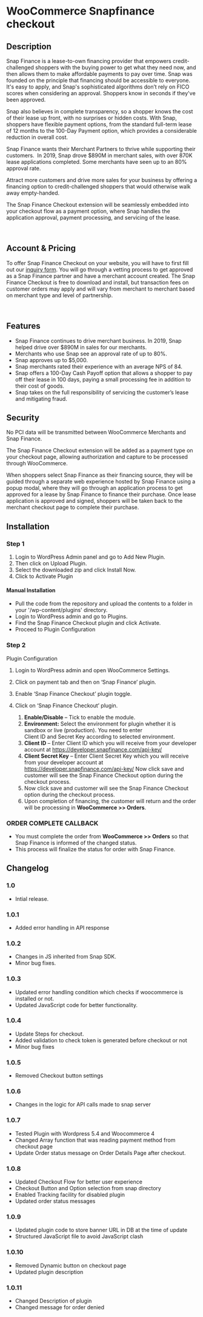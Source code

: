 ﻿# WooCommerce Snapfinance checkout

## Description

Snap Finance is a lease-to-own financing provider that empowers credit-challenged shoppers with the buying power to get what they need now, and then allows them to make affordable payments to pay over time. Snap was founded on the principle that financing should be accessible to everyone. It's easy to apply, and Snap's sophisticated algorithms don’t rely on FICO scores when considering an approval. Shoppers know in seconds if they've been approved.  

Snap also believes in complete transparency, so a shopper knows the cost of their lease up front, with no surprises or hidden costs. With Snap, shoppers have flexible payment options, from the standard full-term lease of 12 months to the 100-Day Payment option, which provides a considerable reduction in overall cost.  

Snap Finance wants their Merchant Partners to thrive while supporting their customers.  In 2019, Snap drove $890M in merchant sales, with over 870K lease applications completed. Some merchants have seen up to an 80% approval rate.

Attract more customers and drive more sales for your business by offering a financing option to credit-challenged shoppers that would otherwise walk away empty-handed.   

The Snap Finance Checkout extension will be seamlessly embedded into your checkout flow as a payment option, where Snap handles the application approval, payment processing, and servicing of the lease.  

 

## Account & Pricing 
To offer Snap Finance Checkout on your website, you will have to first fill out our [inquiry form](https://snapfinance.com/ecommerce-inquiry). You will go through a vetting process to get approved as a Snap Finance partner and have a merchant account created. The Snap Finance Checkout is free to download and install, but transaction fees on customer orders may apply and will vary from merchant to merchant based on merchant type and level of partnership.   

 

## Features 
* Snap Finance continues to drive merchant business. In 2019, Snap helped drive over $890M in sales for our merchants.
* Merchants who use Snap see an approval rate of up to 80%.
* Snap approves up to $5,000.
* Snap merchants rated their experience with an average NPS of 84. 
* Snap offers a 100-Day Cash Payoff option that allows a shopper to pay off their lease in 100 days, paying a small processing fee in addition to their cost of goods.
* Snap takes on the full responsibility of servicing the customer’s lease and mitigating fraud.
 

## Security 
No PCI data will be transmitted between WooCommerce Merchants and Snap Finance. 

The Snap Finance Checkout extension will be added as a payment type on your checkout page, allowing authorization and capture to be processed through WooCommerce.  

When shoppers select Snap Finance as their financing source, they will be guided through a separate web experience hosted by Snap Finance using a popup modal, where they will go through an application process to get approved for a lease by Snap Finance to finance their purchase. Once lease application is approved and signed, shoppers will be taken back to the merchant checkout page to complete their purchase.

## Installation

### Step 1
1. Login to WordPress Admin panel and go to Add New Plugin.
2. Then click on Upload Plugin.
3. Select the downloaded zip and click Install Now.
4. Click to Activate Plugin
#### Manual Installation
* Pull the code from the repository and upload the contents to a folder in your '<wordpress-root>/wp-content/plugins' directory.
* Login to WordPress admin and go to Plugins.
* Find the Snap Finance Checkout plugin and click Activate.
* Proceed to Plugin Configuration

### Step 2
Plugin Configuration
1. Login to WordPress admin and open WooCommerce Settings.
2. Click on payment tab and then on ‘Snap Finance’ plugin.
3. Enable ‘Snap Finance Checkout’ plugin toggle.
4. Click on ‘Snap Finance Checkout’ plugin.

    1.  **Enable/Disable** – Tick to enable the module.
    2.  **Environment:** Select the environment for plugin whether it is sandbox or live (production). You need to enter                 
Client ID and Secret Key according to selected environment.
    3.  **Client ID** – Enter Client ID which you will receive from your developer account at https://developer.snapfinance.com/api-key/
    4.  **Client Secret Key** – Enter Client Secret Key which you will receive from your developer account at https://developer.snapfinance.com/api-key/
Now click save and customer will see the Snap Finance Checkout option during the checkout process.
    4.  Now click save and customer will see the Snap Finance Checkout option during the checkout process.
    5. Upon completion of financing, the customer will return and the order will be processing in **WooCommerce >> Orders**.

### ORDER COMPLETE CALLBACK

* You must complete the order from **WooCommerce >> Orders** so that Snap Finance is informed of the changed status.
* This process will finalize the status for order with Snap Finance.

## Changelog


### 1.0 
* Intial release.

### 1.0.1
* Added error handling in API response

### 1.0.2
* Changes in JS inherited from Snap SDK.
* Minor bug fixes.

### 1.0.3
* Updated error handling condition which checks if woocommerce is installed or not.
* Updated JavaScript code for better functionality.

### 1.0.4
* Update Steps for checkout.
* Added validation to check token is generated before checkout or not 
* Minor bug fixes 

### 1.0.5
* Removed Checkout button settings

### 1.0.6
* Changes in the logic for API calls made to snap server

### 1.0.7
* Tested Plugin with Wordpress 5.4 and Woocommerce 4
* Changed Array function  that was reading payment method from checkout page
* Update Order status message on Order Details Page after checkout.

### 1.0.8
* Updated Checkout Flow for better user experience
* Checkout Button and Option selection from snap directory
* Enabled Tracking facility for disabled plugin
* Updated order status messages 

### 1.0.9
* Updated plugin code to store banner URL in DB at the time of update
* Structured JavaScript file to avoid JavaScript clash

### 1.0.10
* Removed Dynamic button on checkout page
* Updated plugin description

### 1.0.11
* Changed Description of plugin
* Changed message for order denied